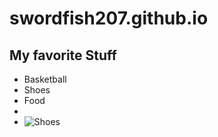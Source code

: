 # swordfish207.github.io

## My favorite Stuff
- Basketball
- Shoes
- Food
- 
- ![Shoes](https://ns.imgix.net/product/1593411325330_AirJordan1MidSEAmarillo0.jpeg?fit=fill&bg=FFFFFF&trim=color&auto=format,compress&q=90)
